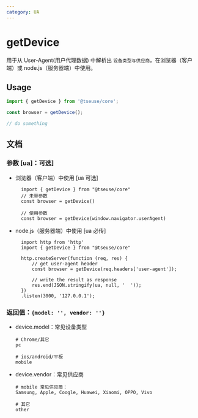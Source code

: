 ```yaml
---
category: UA
---
```


# getDevice

用于从 User-Agent(用户代理数据) 中解析出 `设备类型与供应商`，在浏览器（客户端）或 node.js（服务器端）中使用。

## Usage

```ts
import { getDevice } from '@tseuse/core';

const browser = getDevice();

// do something
```

## 文档

### 参数 [ua]：可选]

- 浏览器（客户端）中使用 [ua 可选]

  ```
    import { getDevice } from "@tseuse/core"
    // 未带参数
    const browser = getDevice()

    // 使用参数
    const browser = getDevice(window.navigator.userAgent)
  ```

- node.js（服务器端）中使用 [ua 必传]

  ```
    import http from 'http'
    import { getDevice } from "@tseuse/core"

    http.createServer(function (req, res) {
        // get user-agent header
        const browser = getDevice(req.headers['user-agent']);

        // write the result as response
        res.end(JSON.stringify(ua, null, '  '));
    })
    .listen(3000, '127.0.0.1');
  ```

### 返回值：`{model: '', vendor: ''}`

- device.model：常见设备类型

  ```
  # Chrome/其它
  pc

  # ios/android/平板
  mobile
  ```

- device.vendor：常见供应商

  ```
  # mobile 常见供应商：
  Samsung, Apple, Coogle, Huawei, Xiaomi, OPPO, Vivo

  # 其它
  other
  ```
